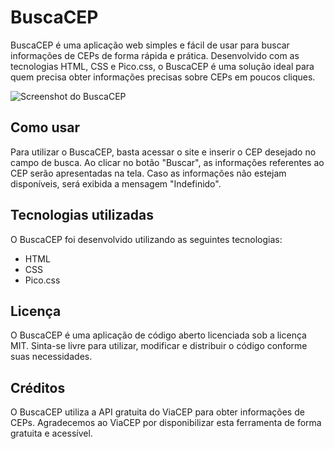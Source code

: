 # BuscaCEP

BuscaCEP é uma aplicação web simples e fácil de usar para buscar informações de CEPs de forma rápida e prática. Desenvolvido com as tecnologias HTML, CSS e Pico.css, o BuscaCEP é uma solução ideal para quem precisa obter informações precisas sobre CEPs em poucos cliques.

![Screenshot do BuscaCEP](https://i.imgur.com/LaDFcTK.png)

## Como usar

Para utilizar o BuscaCEP, basta acessar o site e inserir o CEP desejado no campo de busca. Ao clicar no botão "Buscar", as informações referentes ao CEP serão apresentadas na tela. Caso as informações não estejam disponíveis, será exibida a mensagem "Indefinido".

## Tecnologias utilizadas

O BuscaCEP foi desenvolvido utilizando as seguintes tecnologias:

- HTML
- CSS
- Pico.css

## Licença

O BuscaCEP é uma aplicação de código aberto licenciada sob a licença MIT. Sinta-se livre para utilizar, modificar e distribuir o código conforme suas necessidades.

## Créditos

O BuscaCEP utiliza a API gratuita do ViaCEP para obter informações de CEPs. Agradecemos ao ViaCEP por disponibilizar esta ferramenta de forma gratuita e acessível.
